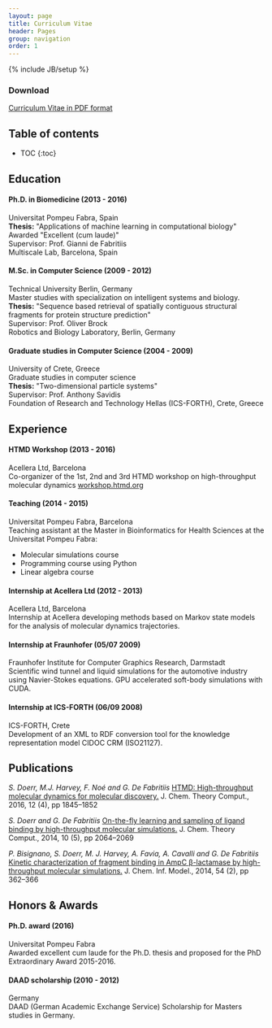 ```yaml
---
layout: page
title: Curriculum Vitae 
header: Pages
group: navigation
order: 1
---
```

{% include JB/setup %}

### Download
[Curriculum Vitae in PDF format](/CV_Stefan_Doerr.pdf)

## Table of contents
* TOC
{:toc}

## Education

#### Ph.D. in Biomedicine (2013 - 2016)
Universitat Pompeu Fabra, Spain  
**Thesis:** "Applications of machine learning in computational biology"  
Awarded "Excellent (cum laude)"  
Supervisor: Prof. Gianni de Fabritiis  
Multiscale Lab, Barcelona, Spain

#### M.Sc. in Computer Science (2009 - 2012)
Technical University Berlin, Germany  
Master studies with specialization on intelligent systems and biology.  
**Thesis:**  "Sequence based retrieval of spatially contiguous structural fragments for protein structure prediction"  
Supervisor: Prof. Oliver Brock  
Robotics and Biology Laboratory, Berlin, Germany

#### Graduate studies in Computer Science (2004 - 2009)
University of Crete, Greece  
Graduate studies in computer science  
**Thesis:** "Two-dimensional particle systems"  
Supervisor: Prof. Anthony Savidis  
Foundation of Research and Technology Hellas (ICS-FORTH), Crete, Greece  

## Experience

#### HTMD Workshop (2013 - 2016)
Acellera Ltd, Barcelona  
Co-organizer of the 1st, 2nd and 3rd HTMD workshop on high-throughput molecular dynamics [workshop.htmd.org](http://workshop.htmd.org/)
  
#### Teaching (2014 - 2015)
Universitat Pompeu Fabra, Barcelona  
Teaching assistant at the Master in Bioinformatics for Health Sciences at the Universitat Pompeu Fabra:
* Molecular simulations course
* Programming course using Python
* Linear algebra course
  
#### Internship at Acellera Ltd (2012 - 2013)
Acellera Ltd, Barcelona  
Internship at Acellera developing methods based on Markov state models for the analysis of molecular dynamics trajectories.
  
#### Internship at Fraunhofer (05/07 2009)
Fraunhofer Institute for Computer Graphics Research, Darmstadt  
Scientific wind tunnel and liquid simulations for the automotive industry using Navier-Stokes equations. GPU accelerated soft-body simulations with CUDA.
  
#### Internship at ICS-FORTH (06/09 2008)
ICS-FORTH, Crete  
Development of an XML to RDF conversion tool for the knowledge representation model CIDOC CRM (ISO21127).


## Publications

*S. Doerr, M.J. Harvey, F. Noé and G. De Fabritiis*
[HTMD: High-throughput molecular dynamics for molecular discovery.](http://pubs.acs.org/doi/abs/10.1021/acs.jctc.6b00049)
J. Chem. Theory Comput., 2016, 12 (4), pp 1845–1852

*S. Doerr and G. De Fabritiis*
[On-the-fly learning and sampling of ligand binding by high-throughput molecular simulations.](http://pubs.acs.org/doi/abs/10.1021/ct400919u)
J. Chem. Theory Comput., 2014, 10 (5), pp 2064–2069

*P. Bisignano, S. Doerr, M. J. Harvey, A. Favia, A. Cavalli and G. De Fabritiis*
[Kinetic characterization of fragment binding in AmpC β-lactamase by high-throughput molecular simulations.](http://pubs.acs.org/doi/abs/10.1021/ci4006063)
J. Chem. Inf. Model., 2014, 54 (2), pp 362–366

## Honors & Awards

#### Ph.D. award (2016)
Universitat Pompeu Fabra  
Awarded excellent cum laude for the Ph.D. thesis and proposed for the PhD Extraordinary Award 2015-2016.
  
#### DAAD scholarship (2010 - 2012)
Germany  
DAAD (German Academic Exchange Service) Scholarship for Masters studies in Germany.

